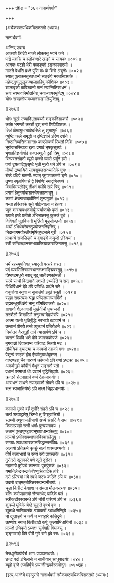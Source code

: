 +++
title = "३६१ नानार्थवर्गाः"

+++

\{अथैकषष्ट्यधिकत्रिशततमो ऽध्यायः\}

नानार्थवर्गाः  
    
अग्निर् उवाच  
आकाशे त्रिदिवे नाको लोकस्तु भवने जने ।  
पद्ये यशसि च श्लोकःशरे खड्गे च सायकः ॥००१॥  
आनकः पटहो भेरी कलङ्को ऽङ्कापवादयोः   ।  
मारुते वेधसि व्रध्ने पुंसि कः कं शिरो ऽम्बुनोः   ॥००२॥  
स्यात् पुलाकस्तुच्छधान्ये सङ्क्षेपे भक्तसिक्थके ।  
महेन्द्रगुग्गुलूलूकव्यालग्राहिषु कौशिकः ॥००३॥  
शालावृकौ कपिश्वानौ मानं स्यान्मितिसाधनं   ।  
सर्गः स्वभावनिर्मोक्षनिश् चयाध्यायस्मृष्टिषु   ॥००४॥  
योगः सन्नहनोपायध्यानसङ्गतियुक्तिषु ।  

[[२७६]]
    
भोगः सुखे स्त्र्यादिभृतावब्जौ शङ्कनिशाकरौ   ॥००५॥  
काके भगण्डौ करटौ दुश् चर्मा शिपिविष्टकः   ।  
रिष्टं क्षेमाशुभाभावेष्वरिष्टे तु शुभाशुभे   ॥००६॥  
व्युष्टिः फले समृद्धौ च दृष्टिर्ज्ञाने ऽक्ष्णि दर्शने   ।  
निष्ठानिष्पत्तिनाशान्ताः काष्ठोत्कर्षे स्थितौ दिशि   ॥००७॥  
भूगोवाचस्त्विडा इलाः प्रगाढं भृषकृच्छ्रयोः   ।  
भृशप्रतिज्ञयोर्वाढं शक्तस्थूलौ दृढौ त्रिषु   ॥००८॥  
विन्यस्तसंहतौ व्यूढौ कृष्णो व्यासे ऽर्जुने हरौ   ।  
पणो दूयतादिषूत्सृष्टे भृतौ मूल्ये धने ऽपि च   ॥००९॥  
मौर्व्यां द्रव्याश्रिते सत्वशुक्लसन्ध्यादिके गुणः   ।  
श्रेष्ठे ऽधिपे ग्रामणीः स्यात् जुग्प्साकरुणे घृणे   ॥०१०॥  
तृष्णा स्पृहापिपासे द्वे विपणिः स्याद्वणिक्पथे   ।  
विषाभिमरलोहेषु तीक्ष्णं क्लीवे खरे त्रिषु   ॥०११॥  
प्रमाणं हेतुमर्यादाशास्त्रेयत्ताप्रमातृषु   ।  
करणं क्षेत्रगात्रादावीरिणं शून्यमूषरं   ॥०१२॥  
यन्ता हस्तिपके सूते वह्निज्वाला च हेतयः ।  
स्रुतं शास्त्रावधृतयोर्युगपर्याप्तयोः कृतं   ॥०१३॥  
ख्याते हृष्टे प्रतीतो ऽभिजातस्तु कुलजे बुधे ।  
विविक्तौ पूतविजनौ मूर्छितौ मूड्सोच्छयौ ॥०१४॥  
अर्थो ऽभिधेयरैवस्तुप्रयोजननिवृत्तिषु ।  
निदानागमयोस्तीर्थमृषिजुष्टजले गुरौ ॥०१५॥  
प्राधान्ये राजलिङ्गे च वृषाङ्गे ककुदो ऽस्त्रियां   ।  
स्त्री सम्बिज्ज्ञानसम्भाषाक्रियाकाराजिनामसु ॥०१६॥  

[[२७७]]
    
धर्मे रहस्युपनिषत् स्यादृतौ वत्सरे शरत् ।  
पदं व्यवसितित्राणस्थानलक्ष्माङ्घ्रिवस्तुषु ॥०१७॥  
त्रिष्वष्टमधुरौ स्वादू मृदू चातीक्ष्णकोमलौ   ।  
सत्ये साधौ विद्यमाने प्रशस्ते ऽभ्यर्हिते च सत् ॥०१८॥  
विधिर्विधाने दैवे ऽपि प्रणिधिः प्रार्थने चरे ।  
वधूर्जाया स्नुषा च सुधालेपो ऽमृतं स्नुही ॥०१९॥  
स्पृहा सम्प्रत्ययः श्रद्धा पण्डितम्मन्यगर्वितौ   ।  
ब्रह्मबन्धुरधिक्षेपे भानू रष्मिदिवाकरौ ॥०२०॥  
ग्रावाणौ शैलपाषानौ मूर्खनीचौ पृथग्जनौ   ।  
तरुशैलौ शिखरिणौ तनुस्त्वग्देहयोरपि ॥०२१॥  
आत्मा यत्नो धृतिर्वुद्धिः स्वभावो ब्रह्मवर्ष्म च   ।  
उत्थानं पौरुषे तन्त्रे व्युत्थानं प्रतिरोधने ॥०२२॥  
निर्यातनं वैरशुद्धौ दाने न्यासार्पणे ऽपि च ।  
व्यसनं विपदि भ्रशे दोषे कामजकोपजे ॥०२३॥  
मृगयाक्षो दिवास्वप्नः परिवादः स्त्रियो मदः   ।  
तौर्यत्रिकं वृथाट्या च कामजो दशको गणः   ॥०२४॥  
पैशून्यं साहसं द्रोह ईर्ष्यासूयार्थदूषणम्   ।  
वाग्दण्डश् चैव पारुष्यं क्रोधजो ऽपि गणो ऽष्टकः   ॥०२५॥  
अकर्मगुह्ये कौपीनं मैथुनं सङ्गतौ रतौ ।  
प्रधानं परमार्था धीः प्रज्ञानं बुद्धिचिह्नयोः   ॥०२६॥  
क्रन्दने रोदनाह्वाने वर्ष्म देहप्रमाणयोः ।  
आराधनं साधने स्यादवाप्तौ तोषणे ऽपि च ॥०२७॥  
रत्नं स्वजातिश्रेष्ठे ऽपि लक्ष्म चिह्नप्रधानयोः   ।  

[[२७८]]
    
कलापो भूषणे वर्हे तूणीरे संहते ऽपि च ॥०२८॥  
तल्पं शय्याट्टारेषु डिम्भौ तु शिशुवालिशौ   ।  
स्तम्भौ स्थूणाजडीभावौ सभ्ये संसदि वै सभा   ॥०२९॥  
किरणप्रग्रहौ रश्मी धर्माः पुण्ययमादयः   ।  
ललामं पुच्छपुण्ड्राश्वभूषाप्राधान्यकेतुषु   ॥०३०॥  
प्रत्ययो ऽधीनशपथज्ञानविश्वासहेतुषु ।  
समयाः शपथाचारकालसिद्धान्तसंविदः ॥०३१॥  
अत्ययो ऽतिक्रमे कृच्छ्रे सत्यं शपथतथ्ययोः ।  
वीर्यं बलप्रभावौ च रूप्यं रूपे प्रशस्तके ॥०३२॥  
दुरोदरो द्यूतकारे पणे द्यूते दुरोदरं ।  
महारण्ये दुर्गपथे कान्तारः पुन्नपुंसकं ॥०३३॥  
यमानिलेन्द्रचन्द्रार्कविष्णुसिंहादिके हरिः ।  
दरो ऽस्त्रियां भये श्वभ्रे जठरः कठिने ऽपि च   ॥०३४॥  
उदारो दातृमहतोरितरस्त्वन्यनीचयोः ।  
चूडा किरीटं केशाश् च संयता मौलयस्त्रयः   ॥०३५॥  
बलिः करोपहारादौ सैन्यस्थैर् यादिके बलं ।  
स्त्रीकटीवस्त्रबन्धे ऽपि नीवी परिपणे ऽपि च ॥०३६॥  
शुक्रले मूषिके श्रेष्ठे सुकृते वृषभे वृषः   ।  
द्यूताक्षे सारिफलके ऽप्याकर्षो ऽथाक्षमिन्द्रिये   ॥०३७॥  
ना द्यूताङ्गे च कर्षे च व्यवहारे कलिद्रुमे ।  
ऊष्णीषः स्यात् किरीटादौ कर्षूः कुल्याभिधायिनी   ॥०३८॥  
प्रत्यक्षे ऽधिकृते ऽध्यक्षः सूर्यवह्नी विभावसू   ।  
शृङ्गारादौ विषे वीर्ये गुणे रागे द्रवे रसः   ॥०३९॥  

[[२७९]]
    
तेजःपुरीषयोर्वर्च आगः पापापराधयोः ।  
छन्दः पद्ये ऽभिलासे च साधीयान् साधुवाढयोः   ।०४०।  
व्यूहो वृन्दे ऽप्यहिर्वृत्रे ऽप्यग्नीन्द्वर्कास्तमोनुदः   ॥०४०एफ़्।

\{इत्य् आग्नेये महापुराणे नानार्थवर्गा नमैकषष्ट्यधिकत्रिशततमो ऽध्यायः  }
    